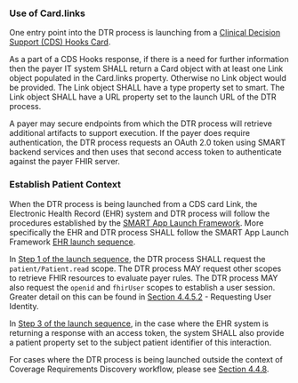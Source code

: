 ### Use of Card.links
One entry point into the DTR process is launching from a [Clinical Decision Support (CDS) Hooks Card](https://cds-hooks.hl7.org/1.0/#card-attributes). 

As a part of a CDS Hooks response, if there is a need for further information then the payer IT system SHALL return a Card object with at least one Link object populated in the Card.links property. Otherwise no Link object would be provided. The Link object SHALL have a type property set to smart. The Link object SHALL have a URL property set to the launch URL of the DTR process.

A payer may secure endpoints from which the DTR process will retrieve additional artifacts to support execution. If the payer does require authentication, the DTR process requests an OAuth 2.0 token using SMART backend services and then uses that second access token to authenticate against the payer FHIR server.

### Establish Patient Context
When the DTR process is being launched from a CDS card Link, the Electronic Health Record (EHR) system and DTR process will follow the procedures established by the [SMART App Launch Framework](http://hl7.org/fhir/smart-app-launch). More specifically the EHR and DTR process SHALL follow the SMART App Launch Framework [EHR launch sequence](http://hl7.org/fhir/smart-app-launch/#ehr-launch-sequence). 

In [Step 1 of the launch sequence](http://hl7.org/fhir/smart-app-launch/#step-1-app-asks-for-authorization), the DTR process SHALL request the `patient/Patient.read` scope. The DTR process MAY request other scopes to retrieve FHIR resources to evaluate payer rules. The DTR process MAY also request the `openid` and `fhirUser` scopes to establish a user session. Greater detail on this can be found in [Section 4.4.5.2](specification__behaviors__persisting_application_state.html#requesting-user-identity) - Requesting User Identity.

In [Step 3 of the launch sequence](http://hl7.org/fhir/smart-app-launch/#step-3-app-exchanges-authorization-code-for-access-token), in the case where the EHR system is returning a response with an access token, the system SHALL also provide a patient property set to the subject patient identifier of this interaction.

For cases where the DTR process is being launched outside the context of Coverage Requirements Discovery workflow, please see [Section 4.4.8](specification__behaviors__launch_outside_of_CRD.html).
